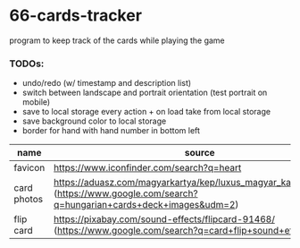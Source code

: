 # 66-cards-tracker

program to keep track of the cards while playing the game

### TODOs:

* undo/redo (w/ timestamp and description list)
* switch between landscape and portrait orientation (test portrait on mobile)
* save to local storage every action + on load take from local storage
* save background color to local storage
* border for hand with hand number in bottom left

| name        | source                                                                                                                                      |
|-------------|---------------------------------------------------------------------------------------------------------------------------------------------|
| favicon     | https://www.iconfinder.com/search?q=heart                                                                                                   |
| card photos | https://aduasz.com/magyarkartya/kep/luxus_magyar_kartyalapok.jpg <br /> (https://www.google.com/search?q=hungarian+cards+deck+images&udm=2) |
| flip card   | https://pixabay.com/sound-effects/flipcard-91468/ <br/> (https://www.google.com/search?q=card+flip+sound+effect)                            |
